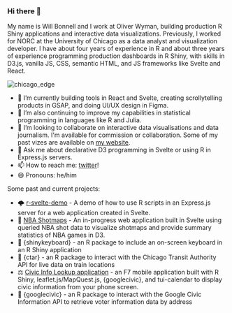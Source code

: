 ### Hi there 👋

My name is Will Bonnell and I work at Oliver Wyman, building production R Shiny applications and interactive data visualizations. Previously, I worked for NORC at the University of Chicago as a data analyst and visualization developer. I have about four years of experience in R and about three years of experience programming production dashboards in R Shiny, with skills in D3.js, vanilla JS, CSS, semantic HTML, and JS frameworks like Svelte and React. 


![chicago_edge](https://user-images.githubusercontent.com/37971596/157123785-0edaac73-e0c7-4146-97b9-8c0350b9759c.png)


- 🔭 I’m currently building tools in React and Svelte, creating scrollytelling products in GSAP, and doing UI/UX design in Figma.
- 🌱 I’m also continuing to improve my capabilities in statistical programming in languages like R and Julia.
- 👯 I’m looking to collaborate on interactive data visualisations and data journalism. I'm available for commission or collaboration. Some of my past vizes are available on [my website](https://willdebras.github.io/viz/).
- 💬 Ask me about declarative D3 programming in Svelte or using R in Express.js servers.
- 📫 How to reach me: [twitter](https://twitter.com/_willdebras)!
- 😄 Pronouns: he/him

Some past and current projects:

- 🌩️ [r-svelte-demo](https://github.com/willdebras/r-svelte-demo) - A demo of how to use R scripts in an Express.js server for a web application created in Svelte.
- 🏀 [NBA Shotmaps](https://github.com/willdebras/nba-shotmaps-app) - An in-progress web application built in Svelte using queried NBA shot data to visualize shotmaps and provide summary statistics of NBA games in D3.
- 🎹 {shinykeyboard} - an R package to include an on-screen keyboard in an R Shiny application
- 🚆 {ctar} - an R package to interact with the Chicago Transit Authority API for live data on train locations
- ⚖️ [Civic Info Lookup application](https://github.com/willdebras/civiclookup) - an F7 mobile application built with R Shiny, leaflet.js/MapQuest.js, {googlecivic}, and tui-calendar to display civic information from your phone screen.
- 📜 {googlecivic} - an R package to interact with the Google Civic Information API to retrieve voter information data by address
